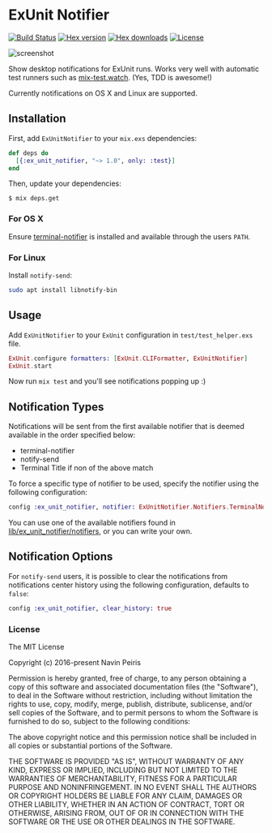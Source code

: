 # ExUnit Notifier

[![Build Status](https://github.com/navinpeiris/ex_unit_notifier/workflows/CI/badge.svg)](https://github.com/navinpeiris/ex_unit_notifier/actions?query=workflow%3ACI)
[![Hex version](https://img.shields.io/hexpm/v/ex_unit_notifier.svg "Hex version")](https://hex.pm/packages/ex_unit_notifier)
[![Hex downloads](https://img.shields.io/hexpm/dt/ex_unit_notifier.svg "Hex downloads")](https://hex.pm/packages/ex_unit_notifier)
[![License](http://img.shields.io/:license-mit-blue.svg)](http://doge.mit-license.org)

![screenshot](http://i.imgur.com/xywj5C1.png)

Show desktop notifications for ExUnit runs. Works very well with automatic test runners such as [mix-test.watch](https://github.com/lpil/mix-test.watch). (Yes, TDD is awesome!)

Currently notifications on OS X and Linux are supported.

## Installation

First, add `ExUnitNotifier` to your `mix.exs` dependencies:

```elixir
def deps do
  [{:ex_unit_notifier, "~> 1.0", only: :test}]
end
```

Then, update your dependencies:

```sh-session
$ mix deps.get
```

### For OS X

Ensure [terminal-notifier](https://github.com/julienXX/terminal-notifier) is installed and available through the users `PATH`.

### For Linux

Install `notify-send`:

```bash
sudo apt install libnotify-bin
```

## Usage

Add `ExUnitNotifier` to your `ExUnit` configuration in `test/test_helper.exs` file.

```elixir
ExUnit.configure formatters: [ExUnit.CLIFormatter, ExUnitNotifier]
ExUnit.start
```

Now run `mix test` and you'll see notifications popping up :)

## Notification Types

Notifications will be sent from the first available notifier that is deemed available in the order specified below:

- terminal-notifier
- notify-send
- Terminal Title if non of the above match

To force a specific type of notifier to be used, specify the notifier using the following configuration:

```elixir
config :ex_unit_notifier, notifier: ExUnitNotifier.Notifiers.TerminalNotifier
```

You can use one of the available notifiers found in [lib/ex_unit_notifier/notifiers](lib/ex_unit_notifier/notifiers), or you can write your own.

## Notification Options

For `notify-send` users, it is possible to clear the notifications from notifications center history using the following configuration, defaults to `false`:

```elixir
config :ex_unit_notifier, clear_history: true
```

### License

The MIT License

Copyright (c) 2016-present Navin Peiris

Permission is hereby granted, free of charge, to any person obtaining a copy
of this software and associated documentation files (the "Software"), to deal
in the Software without restriction, including without limitation the rights
to use, copy, modify, merge, publish, distribute, sublicense, and/or sell
copies of the Software, and to permit persons to whom the Software is
furnished to do so, subject to the following conditions:

The above copyright notice and this permission notice shall be included in
all copies or substantial portions of the Software.

THE SOFTWARE IS PROVIDED "AS IS", WITHOUT WARRANTY OF ANY KIND, EXPRESS OR
IMPLIED, INCLUDING BUT NOT LIMITED TO THE WARRANTIES OF MERCHANTABILITY,
FITNESS FOR A PARTICULAR PURPOSE AND NONINFRINGEMENT. IN NO EVENT SHALL THE
AUTHORS OR COPYRIGHT HOLDERS BE LIABLE FOR ANY CLAIM, DAMAGES OR OTHER
LIABILITY, WHETHER IN AN ACTION OF CONTRACT, TORT OR OTHERWISE, ARISING FROM,
OUT OF OR IN CONNECTION WITH THE SOFTWARE OR THE USE OR OTHER DEALINGS IN
THE SOFTWARE.
